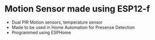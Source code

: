 # Motion Sensor made using ESP12-f

- Dual PIR Motion sensors, temperature sensor
- Made to be used in Home Automation for Presense Detection
- Programmed using ESPHome


